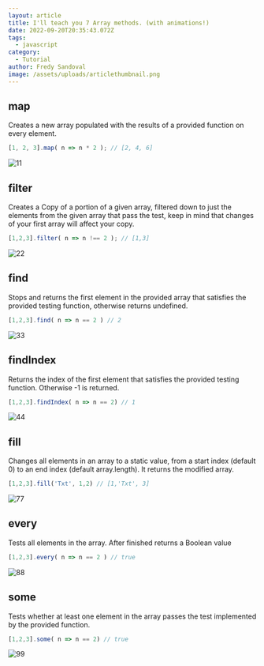 ```yaml
---
layout: article
title: I'll teach you 7 Array methods. (with animations!)
date: 2022-09-20T20:35:43.072Z
tags:
  - javascript
category:
  - Tutorial
author: Fredy Sandoval
image: /assets/uploads/articlethumbnail.png
---
```

## map 
Creates a new array populated with the results of a provided function on every element.
```js
[1, 2, 3].map( n => n * 2 ); // [2, 4, 6]
```
![11](https://user-images.githubusercontent.com/45242501/191165459-eb59d0f8-1188-4119-8b9d-ae422150d97c.gif)

## filter
Creates a Copy of a portion of a given array, filtered down to just the elements from the given array that pass the test, keep in mind that changes of your first array will affect your copy.
```js
[1,2,3].filter( n => n !== 2 ); // [1,3]
```
![22](https://user-images.githubusercontent.com/45242501/191168509-c1c53a6a-cfdb-49c7-aa2c-336859ec19ff.gif)

## find
Stops and returns the first element in the provided array that satisfies the provided testing function, otherwise returns undefined. 
```js
[1,2,3].find( n => n == 2 ) // 2
```
![33](https://user-images.githubusercontent.com/45242501/191170544-e4fc3b96-e4bf-4fb5-8636-c81e72ac7f74.gif)

## findIndex
Returns the index of the first element that satisfies the provided testing function. Otherwise -1 is returned.
```js
[1,2,3].findIndex( n => n == 2) // 1
```
![44](https://user-images.githubusercontent.com/45242501/191172188-9446e69f-4e72-452e-b090-227da04e3824.gif)

## fill
Changes all elements in an array to a static value, from a start index (default 0) to an end index (default array.length). It returns the modified array.
```js
[1,2,3].fill('Txt', 1,2) // [1,'Txt', 3]
```
![77](https://user-images.githubusercontent.com/45242501/191353910-e16f99ac-0845-43fd-9da5-c1e2cfec7a8d.gif)

## every
Tests all elements in the array. After finished returns a Boolean value
```js
[1,2,3].every( n => n == 2 ) // true
```
![88](https://user-images.githubusercontent.com/45242501/191357036-0d78d7e4-c5b5-40a3-8faf-ce460e7acc14.gif)

## some
Tests whether at least one element in the array passes the test implemented by the provided function. 
```js
[1,2,3].some( n => n == 2) // true
```
![99](https://user-images.githubusercontent.com/45242501/191358482-ddec7b8d-82c8-4ea9-9599-e85e4fd646ab.gif)